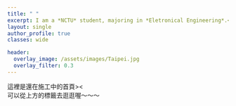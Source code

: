 ```yaml
---
title: " "
excerpt: I am a *NCTU* student, majoring in *Eletronical Engineering*.<br> Love *guitar*, *cat* and *code*.
layout: single
author_profile: true
classes: wide

header:
  overlay_image: /assets/images/Taipei.jpg
  overlay_filter: 0.3
---
```

<meta name="google-site-verification" content="v1DeE2eplQRwhhJ2zLDDIOyzEko4W-oagc_WivImoiY" />
這裡是還在施工中的首頁>< <br>
可以從上方的標籤去逛逛喔～～～